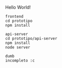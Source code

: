 Hello World!


```
frontend
cd prototipo
npm install

api-server
cd prototipo/api-server
npm install
node server

dumb
incompleto :c

```
